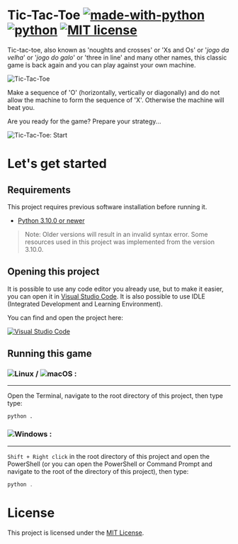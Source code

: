 # Tic-Tac-Toe [![made-with-python](https://img.shields.io/badge/Made%20with-Python-2b5b84.svg)](https://www.python.org/) [![python](https://img.shields.io/badge/Python-3.10%20+-2b5b84.svg?logo=python&logoColor=ffd343)](https://www.python.org/downloads/) [![MIT license](https://img.shields.io/badge/License-MIT-2b5b84.svg)](https://github.com/ctkano/TicTacToe/blob/5c7485376491336f0e405439f8b0e5b33445c67f/LICENSE)

Tic-tac-toe, also known as 'noughts and crosses' or 'Xs and Os' or '*jogo da velha*' or '*jogo do galo*' or 'three in line' and many other names, this classic game is back again and you can play against your own machine.

![Tic-Tac-Toe](https://user-images.githubusercontent.com/47825598/137361729-ec1c5576-7719-43bd-adf6-51a6df95d03b.png "Tic-Tac-Toe")

Make a sequence of 'O' (horizontally, vertically or diagonally) and do not allow the machine to form the sequence of 'X'. Otherwise the machine will beat you.

Are you ready for the game? Prepare your strategy...

![Tic-Tac-Toe: Start](https://user-images.githubusercontent.com/47825598/137362254-9c0310e4-8d1c-4d13-bf4f-67a030e46b45.png "Tic-Tac-Toe: Start")

# Let's get started

## Requirements

This project requires previous software installation before running it.

* [Python 3.10.0 or newer](https://www.python.org/downloads/)

> Note: Older versions will result in an invalid syntax error. Some resources used in this project was implemented from the version 3.10.0.

## Opening this project

It is possible to use any code editor you already use, but to make it easier, you can open it in [Visual Studio Code](https://code.visualstudio.com/). It is also possible to use IDLE (Integrated Development and Learning Environment).

You can find and open the project here: 

[![Visual Studio Code](https://open.vscode.dev/badges/open-in-vscode.svg)](https://open.vscode.dev/ctkano/TicTacToe)

## Running this game

### ![Linux](https://img.shields.io/badge/OS-Linux-2b5b84.svg?logo=linux&logoColor=white "Linux") / ![macOS](https://img.shields.io/badge/OS-macOS-2b5b84.svg?logo=apple "macOS") :
---
Open the Terminal, navigate to the root directory of this project, then type type: 
```terminal
python .
```

### ![Windows](https://img.shields.io/badge/OS-Windows-2b5b84.svg?logo=windows "Windows") :
---
`Shift + Right click` in the root directory of this project and open the PowerShell (or you can open the PowerShell or Command Prompt and navigate to the root of the directory of this project), then type:

```powershell
python .
```

# License 

This project is licensed under the [MIT License](https://github.com/ctkano/TicTacToe/blob/5c7485376491336f0e405439f8b0e5b33445c67f/LICENSE).

